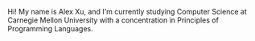 Hi! My name is Alex Xu, and I'm currently studying Computer Science at Carnegie Mellon University with a concentration in Principles of Programming Languages.
